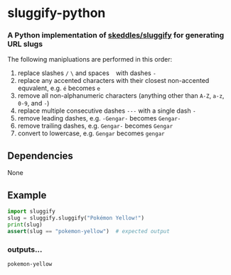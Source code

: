 # sluggify-python
### A Python implementation of [skeddles/sluggify](https://github.com/skeddles/sluggify) for generating URL slugs

The following manipluations are performed in this order:
1. replace slashes `/` `\` and spaces ` ` with dashes `-`
2. replace any accented characters with their closest non-accented equvalent, e.g. `é` becomes `e`
3. remove all non-alphanumeric characters (anything other than `A-Z`, `a-z`, `0-9`, and `-`)
4. replace multiple consecutive dashes `---` with a single dash `-`
5. remove leading dashes, e.g. `-Gengar-` becomes `Gengar-`
6. remove trailing dashes, e.g. `Gengar-` becomes `Gengar`
7. convert to lowercase, e.g. `Gengar` becomes `gengar`

## Dependencies
None

## Example
```python
import sluggify
slug = sluggify.sluggify("Pokémon Yellow!")
print(slug)
assert(slug == "pokemon-yellow")  # expected output
```
### outputs...
```txt
pokemon-yellow
```

